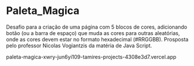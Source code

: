 # Paleta_Magica
Desafio para a criação de uma página com 5 blocos de cores, adicionando botão (ou a barra de espaço) que muda as cores para outras aleatórias, onde as cores devem estar no formato hexadecimal (#RRGGBB). Prosposta pelo professor Nicolas Vogiantzis da matéria de Java Script.





paleta-magica-xwry-jun6yi109-tamires-projects-4308e3d7.vercel.app
